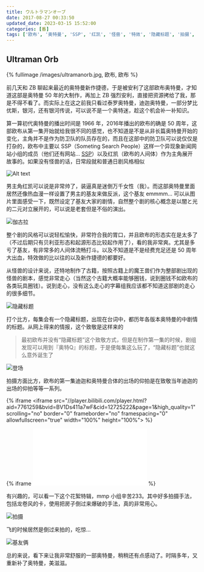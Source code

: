 ```yaml
---
title: ウルトラマンオーブ
date: 2017-08-27 00:33:50
updated_date: 2023-03-15 15:52:00
categories: [番]
tags: ['欧布', '奥特曼', 'SSP', '红凯', '怪兽', '特效', '隐藏标题', '拍摄', '基友', '花絮特辑.']
---
```


## Ultraman Orb

{% fullimage /images/ultramanorb.jpg, 欧布, 欧布  %}

前几天和 ZB 聊起来最近的奥特曼新作捷德，于是被安利了这部欧布奥特曼，才知道这部是奥特曼 50 年的大制作，再加上 ZB 强烈安利，直接把资源拷给了我，那是不得不看了。而实际上在这之前我只看过泰罗奥特曼，迪迦奥特曼，一部分梦比优斯，银河，还有银河传说，可以说不是一个奥特迷，趁这个机会补一补知识。

<!-- more -->

算一算初代奥特曼的播出时间是 1966 年，2016年播出的欧布的确是 50 周年，这部欧布从第一集开始就给我很不同的感觉，也不知道是不是从非长篇奥特曼开始的变化，主角并不是作为防卫队的队员存在的，而且在这部中的防卫队可以说仅仅是打杂的，欧布中主要以 SSP（Someting Search People）这样一个异现象新闻网站小组的成员（他们还有网站... [SSP](http://somethingsearchpeople.com/)）以及红凯（欧布的人间体）作为主角展开故事的。如果没有怪兽的话，日常段就和普通日剧风格相似

![Alt text](/images/9f384fe4ly1fit0j4ayuaj21kw0w0wls.jpg)

男主角红凯可以说是非常帅了，装逼真是迷倒万千女性（我）。而这部奥特曼里面居然还像热血漫一样设置了男主的基友来做反派，这个基友 emmmm… 可以从图片里面感受一下，既然设定了基友大家的剧情，自然整个剧的核心概念是以闇と光的二元对立展开的，可以说是老套但是不俗的演出。

![伽古拉](/images/jiagura.jpg)

整个剧的风格可以说轻松愉快，非常符合我的胃口，并且欧布的形态实在是太多了（不过后期只有贝利亚形态和起源形态比较起作用了），看的我非常爽。尤其是多亏了基友，有非常多的人间体流畅打斗。以及不知道是不是经费充足还是 50 周年大出血，特效做的比以往的以及新作捷德的都要好。

从怪兽的设计来说，还特地制作了古籍，按照古籍上的魔王兽们作为整部剧出现的怪兽的剧本，感觉非常走心（当然这个古籍大概率能够圈钱，说到圈钱不如欧布的各类玩具圈钱）。说到走心，没有这么走心的字幕组我应该都不知道这部剧的走心的很多细节。

![隐藏标题](/images/WX20170827-013929.png)

打个比方，每集会有一个隐藏标题，出现在台词中，都历年各版本奥特曼的中剧情的标题。从网上得来的情报，这个致敬是这样来的

> 最初欧布并没有“隐藏标题”这个致敬方式，但是在制作第一集的时候，剧组发现可以用到『奥特Q』的标题，于是便每集这么玩了，“隐藏标题”也就这么意外诞生了

![登场](/images/WX20170827-013447.png)

拍摄方面比方，欧布的第一集迪迦和奥特曼合体的出场的仰拍是在致敬当年迪迦的出场的仰拍等等一系列。

{% iframe 
    <iframe src="//player.bilibili.com/player.html?aid=7761259&bvid=BV1Ds411a7wF&cid=12725222&page=1&high_quality=1" scrolling="no" border="0" frameborder="no" framespacing="0" allowfullscreen="true" width="100%" height="100%"> </iframe> 
%}

{% iframe
    <iframe src="//player.bilibili.com/player.html?aid=13397460&bvid=BV1Dx411E78f&cid=21951975&page=1" scrolling="no" border="0" frameborder="no" framespacing="0" allowfullscreen="true"> </iframe>
%}

有兴趣的，可以看一下这个花絮特辑，mmp 小组辛苦233。其中好多拍摄手法，包括龙卷风的卡，使用把房子倒过来爆破的手法，真的非常用心。

![拍摄](/images/WX20170901-171302.png)

飞的时候居然是倒过来拍的，吃惊...

![基友俩](/images/f636afc379310a5583302b72bd4543a98226101b.jpg)

总的来说，看下来让我非常舒服的一部奥特曼，稍稍还有点感动了。时隔多年，又重新补了奥特曼，美滋滋。